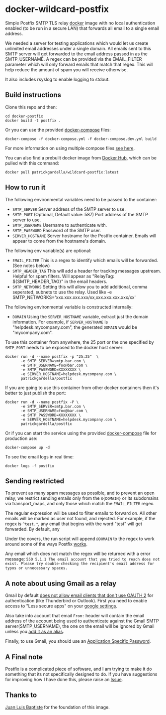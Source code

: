 # docker-wildcard-postfix

Simple Postfix SMTP TLS relay [docker](http://www.docker.com) image with no local authentication enabled (to be run in a secure LAN) that forwards all email to a single email address.

We needed a server for testing applications which would let us create unlimited email addresses under a single domain. All emails sent to this SMTP server will get forwarded to the email address passed in as the SMTP_USERNAME. A regex can be provided via the EMAIL_FILTER parameter which will only forward emails that match that regex. This will help reduce the amount of spam you will receive otherwise.

It also includes rsyslog to enable logging to stdout.

## Build instructions

Clone this repo and then:

    cd docker-postfix
    docker build -t postfix .

Or you can use the provided [docker-compose](https://github.com/patrickgardella/docker-wildcard-postfix/blob/master/docker-compose.dev.yml) files:

    docker-compose -f docker-compose.yml -f docker-compose.dev.yml build

For more information on using multiple compose files [see here](https://docs.docker.com/compose/production/). 

You can also find a prebuilt docker image from [Docker Hub](https://registry.hub.docker.com/u/pgardella/wildcard-postfix/), which can be pulled with this command:

    docker pull patrickgardella/wildcard-postfix:latest

## How to run it

The following environmental variables need to be passed to the container:

* `SMTP_SERVER` Server address of the SMTP server to use.
* `SMTP_PORT` (Optional, Default value: 587) Port address of the SMTP server to use.
* `SMTP_USERNAME` Username to authenticate with.
* `SMTP_PASSWORD` Password of the SMTP user.
* `SERVER_HOSTNAME` Server hostname for the Postfix container. Emails will appear to come from the hostname's domain.

The following env variable(s) are optional:
* `EMAIL_FILTER` This is a regex to identify which emails will be forwarded. (See notes below)
* `SMTP_HEADER_TAG` This will add a header for tracking messages upstream. Helpful for spam filters. Will appear as "RelayTag: ${SMTP_HEADER_TAG}" in the email headers.
* `SMTP_NETWORKS` Setting this will allow you to add additional, comma seperated, subnets to use the relay. Used like
    -e SMTP_NETWORKS='xxx.xxx.xxx.xxx/xx,xxx.xxx.xxx.xxx/xx'

The following environmental variable is constructed internally:
* `DOMAIN` Using the `SERVER_HOSTNAME` variable, extract just the domain information. For example, if `SERVER_HOSTNAME` is "helpdesk.mycompany.com", the generated `DOMAIN` would be "mycompany.com".

To use this container from anywhere, the 25 port or the one specified by `SMTP_PORT` needs to be exposed to the docker host server:

    docker run -d --name postfix -p "25:25"  \ 
           -e SMTP_SERVER=smtp.bar.com \
           -e SMTP_USERNAME=foo@bar.com \
           -e SMTP_PASSWORD=XXXXXXXX \
           -e SERVER_HOSTNAME=helpdesk.mycompany.com \
           patrickgardella/postfix
    
If you are going to use this container from other docker containers then it's better to just publish the port:

    docker run -d --name postfix -P \
           -e SMTP_SERVER=smtp.bar.com \
           -e SMTP_USERNAME=foo@bar.com \
           -e SMTP_PASSWORD=XXXXXXXX \
           -e SERVER_HOSTNAME=helpdesk.mycompany.com \           
           patrickgardella/postfix

Or if you can start the service using the provided [docker-compose](https://github.com/patrickgardella/docker-wildcard-postfix/blob/master/docker-compose.yml) file for production use:

    docker-compose up -d

To see the email logs in real time:

    docker logs -f postfix

## Sending restricted

To prevent as many spam messages as possible, and to prevent an open relay, we restrict sending emails only from the `${DOMAIN}` or its subdomains via transport_maps, and only those which match the `EMAIL_FILTER` regex.

The regular expression will be used to filter emails to forward on. All other emails will be marked as user not found, and rejected. For example, if the regex is `^test.*`, any email that begins with the word "test" will get forwarded. By default, any 

Under the covers, the run script will append `@DOMAIN` to the regex to work around some of the ways Postfix [works](https://unix.stackexchange.com/a/218609).

Any email which does not match the regex will be returned with a error message: `550 5.1.1 The email account that you tried to reach does not exist. Please try double-checking the recipient's email address for typos or unnecessary spaces.`

## A note about using Gmail as a relay

Gmail by default [does not allow email clients that don't use OAUTH 2](http://googleonlinesecurity.blogspot.co.uk/2014/04/new-security-measures-will-affect-older.html) for authentication (like Thunderbird or Outlook). First you need to enable access to "Less secure apps" on your [google settings](https://www.google.com/settings/security/lesssecureapps).

Also take into account that email `From:` header will contain the email address of the account being used to
authenticate against the Gmail SMTP server(SMTP_USERNAME), the one on the email will be ignored by Gmail unless you [add it as an alias](https://support.google.com/mail/answer/22370).

Finally, to use Gmail, you should use an [Application Specific Password](https://support.google.com/mail/answer/185833?hl=en).

## A Final note

Postfix is a complicated piece of software, and I am trying to make it do something that its not specifically designed to do. If you have suggestions for improving how I have done this, please raise an [Issue]().

## Thanks to

[Juan Luis Baptiste](https://github.com/juanluisbaptiste/docker-postfix) for the foundation of this image.
